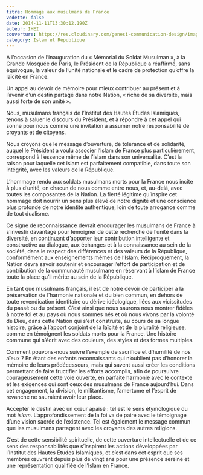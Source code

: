 ```yaml
---
titre: Hommage aux musulmans de France
vedette: false
date: 2014-11-11T13:30:12.190Z
auteur: IHEI
couverture: https://res.cloudinary.com/genesi-communication-design/image/upload/v1619980024/ihei/Hommage_cnw3t4.jpg
category: Islam et République
---
```

A l’occasion de l’inauguration du «&nbsp;Mémorial du Soldat Musulman&nbsp;», à la Grande Mosquée de Paris, le Président de la République a réaffirmé, sans équivoque, la valeur de l’unité nationale et le cadre de protection qu’offre la laïcité en France.

Un appel au devoir de mémoire pour mieux contribuer au présent et à l’avenir d’un destin partagé dans notre Nation, «&nbsp;riche de sa diversité, mais aussi forte de son unité&nbsp;».

Nous, musulmans français de l’Institut des Hautes Études Islamiques, tenons à saluer le discours du Président, et à répondre à cet appel qui sonne pour nous comme une invitation à assumer notre responsabilité de croyants et de citoyens.

Nous croyons que le message d’ouverture, de tolérance et de solidarité, auquel le Président a voulu associer l’Islam de France plus particulièrement, correspond à l’essence même de l’Islam dans son universalité. C’est la raison pour laquelle cet islam est parfaitement compatible, dans toute son intégrité, avec les valeurs de la République.

L’hommage rendu aux soldats musulmans morts pour la France nous incite à plus d’unité, en chacun de nous comme entre nous, et, au-delà, avec toutes les composantes de la Nation. La fierté légitime qu’inspire cet hommage doit nourrir un sens plus élevé de notre dignité et une conscience plus profonde de notre identité authentique, loin de toute arrogance comme de tout dualisme.

Ce signe de reconnaissance devrait encourager les musulmans de France à s’investir davantage pour témoigner de cette recherche de l’unité dans la diversité, en continuant d’apporter leur contribution intelligente et constructive au dialogue, aux échanges et à la connaissance au sein de la société, dans le respect des différences et des valeurs de la République, conformément aux enseignements mêmes de l’Islam. Réciproquement, la Nation devra savoir soutenir et encourager l’effort de participation et de contribution de la communauté musulmane en réservant à l’islam de France toute la place qu’il mérite au sein de la République.

En tant que musulmans français, il est de notre devoir de participer à la préservation de l’harmonie nationale et du bien commun, en dehors de toute revendication identitaire ou dérive idéologique, liées aux vicissitudes du passé ou du présent. C’est ainsi que nous saurons nous montrer fidèles à notre foi et au pays où nous sommes nés et où nous vivons par la volonté de Dieu, dans cette Nation qui s’est construite, au cours de sa longue histoire, grâce à l’apport conjoint de la laïcité et de la pluralité religieuse, comme en témoignent les soldats morts pour la France. Une histoire commune qui s’écrit avec des couleurs, des styles et des formes multiples.

Comment pouvons-nous suivre l’exemple de sacrifice et d’humilité de nos aïeux&nbsp;? En étant des enfants reconnaissants qui n’oublient pas d’honorer la mémoire de leurs prédécesseurs, mais qui savent aussi créer les conditions permettant de faire fructifier les efforts accomplis, afin de poursuivre courageusement cette voie ouverte, en parfaite harmonie avec le contexte et les exigences qui sont ceux des musulmans de France aujourd’hui. Dans cet engagement, la division, le militantisme, l’amertume et l’esprit de revanche ne sauraient avoir leur place.

Accepter le destin avec un cœur apaisé&nbsp;: tel est le sens étymologique du mot *islam*. L’approfondissement de la foi va de paire avec le témoignage d’une vision sacrée de l’existence. Tel est également le message commun que les musulmans partagent avec les croyants des autres religions.

C’est de cette sensibilité spirituelle, de cette ouverture intellectuelle et de ce sens des responsabilités que s’inspirent les actions développées par l’Institut des Hautes Études Islamiques, et c’est dans cet esprit que ses membres œuvrent depuis plus de vingt ans pour une présence sereine et une représentation qualifiée de l’Islam en France.